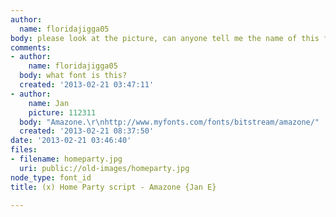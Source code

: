 ```yaml
---
author:
  name: floridajigga05
body: please look at the picture, can anyone tell me the name of this font?
comments:
- author:
    name: floridajigga05
  body: what font is this?
  created: '2013-02-21 03:47:11'
- author:
    name: Jan
    picture: 112311
  body: "Amazone.\r\nhttp://www.myfonts.com/fonts/bitstream/amazone/"
  created: '2013-02-21 08:37:50'
date: '2013-02-21 03:46:40'
files:
- filename: homeparty.jpg
  uri: public://old-images/homeparty.jpg
node_type: font_id
title: (x) Home Party script - Amazone {Jan E}

---
```

